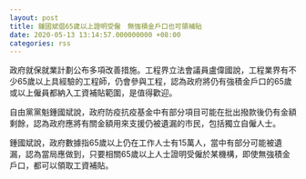 ```yaml
---
layout: post
title: 鍾國斌倡65歲以上證明受僱　無強積金戶口也可領補貼
date: 2020-05-13 13:14:57.000000000 +08:00
categories: rss
---
```


政府就保就業計劃公布多項改善措施。工程界立法會議員盧偉國說，工程業界有不少65歲以上具經驗的工程師，仍會參與工程，認為政府將仍有強積金戶口的65歲或以上僱員都納入工資補貼範圍，是值得歡迎。

自由黨黨魁鍾國斌說，政府防疫抗疫基金中有部分項目可能在批出撥款後仍有金額剩餘，認為政府應將有關金額用來支援仍被遺漏的市民，包括獨立自僱人士。 

鍾國斌說，政府數據指65歲以上仍在工作人士有15萬人，當中有部分可能被遺漏，認為當局應做到，只要相關65歲以上人士證明受僱於某機構，即使無強積金戶口，都可以領取工資補貼。
